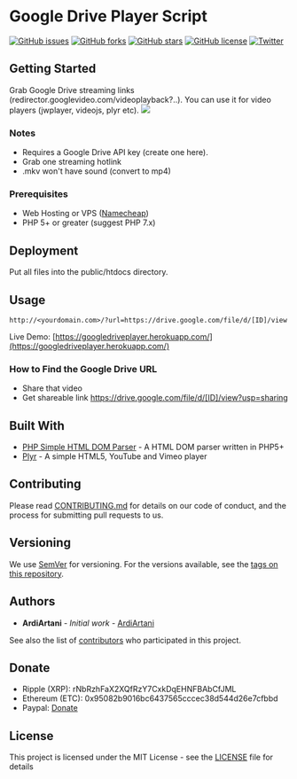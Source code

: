 # Google Drive Player Script
[![GitHub issues](https://img.shields.io/github/issues/ArdiArtani/Google-Drive-Player-Script.svg)](https://github.com/ArdiArtani/Google-Drive-Player-Script/issues)
[![GitHub forks](https://img.shields.io/github/forks/ArdiArtani/Google-Drive-Player-Script.svg)](https://github.com/ArdiArtani/Google-Drive-Player-Script/network)
[![GitHub stars](https://img.shields.io/github/stars/ArdiArtani/Google-Drive-Player-Script.svg)](https://github.com/ArdiArtani/Google-Drive-Player-Script/stargazers)
[![GitHub license](https://img.shields.io/github/license/ArdiArtani/Google-Drive-Player-Script.svg)](https://github.com/ArdiArtani/Google-Drive-Player-Script/blob/master/LICENSE)
[![Twitter](https://img.shields.io/twitter/url/https/github.com/ArdiArtani/Google-Drive-Player-Script.svg?style=social)](https://twitter.com/intent/tweet?text=Wow:&url=https%3A%2F%2Fgithub.com%2FArdiArtani%2FGoogle-Drive-Player-Script)

## Getting Started
Grab Google Drive streaming links (redirector.googlevideo.com/videoplayback?..). You can use it for video players (jwplayer, videojs, plyr etc).
![](https://i.imgur.com/ituSMQm.png)

### Notes
- Requires a Google Drive API key (create one here).
- Grab one streaming hotlink
- .mkv won't have sound (convert to mp4)

### Prerequisites
- Web Hosting or VPS ([Namecheap](https://affiliate.namecheap.com/?affId=61218))
- PHP 5+ or greater (suggest PHP 7.x)

## Deployment
Put all files into the public/htdocs directory.

## Usage
`http://<yourdomain.com>/?url=https://drive.google.com/file/d/[ID]/view`

Live Demo: [https://googledriveplayer.herokuapp.com/](https://googledriveplayer.herokuapp.com/)

### How to Find the Google Drive URL
* Share that video
* Get shareable link https://drive.google.com/file/d/[ID]/view?usp=sharing

## Built With
* [PHP Simple HTML DOM Parser](http://simplehtmldom.sourceforge.net/) - A HTML DOM parser written in PHP5+
* [Plyr](https://github.com/sampotts/plyr) - A simple HTML5, YouTube and Vimeo player

## Contributing
Please read [CONTRIBUTING.md](CONTRIBUTING.md) for details on our code of conduct, and the process for submitting pull requests to us.

## Versioning
We use [SemVer](https://semver.org/) for versioning. For the versions available, see the [tags on this repository](https://github.com/ArdiArtani/Google-Drive-Player-Script/tags).

## Authors
* **ArdiArtani** - *Initial work* - [ArdiArtani](https://github.com/ArdiArtani)

See also the list of [contributors](https://github.com/ArdiArtani/Google-Drive-Player-Script/contributors) who participated in this project.

## Donate
* Ripple (XRP): rNbRzhFaX2XQfRzY7CxkDqEHNFBAbCfJML
* Ethereum (ETC): 0x95082b9016bc6437565cccec38d544d26e7cfbbd
* Paypal: [Donate](https://www.paypal.me/ArdiArtani)

## License
This project is licensed under the MIT License - see the [LICENSE](LICENSE) file for details
